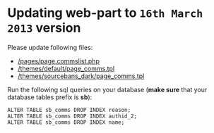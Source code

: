 # Updating web-part to `16th March 2013` version

Please update following files:
* [/pages/page.commslist.php](https://raw.github.com/d-ai/SourceComms/master/web_upload/pages/page.commslist.php)
* [/themes/default/page_comms.tpl](https://raw.github.com/d-ai/SourceComms/master/web_upload/themes/default/page_comms.tpl)
* [/themes/sourcebans_dark/page_comms.tpl](https://raw.github.com/d-ai/SourceComms/master/web_upload/themes/sourcebans_dark/page_comms.tpl)

Run the following sql queries on your database (<b>make sure</b> that your database tables prefix is **sb**):

	ALTER TABLE sb_comms DROP INDEX reason;
	ALTER TABLE sb_comms DROP INDEX authid_2;
	ALTER TABLE sb_comms DROP INDEX name;
